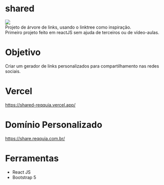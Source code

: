 # shared

<img src="https://reqquia.com.br/cdn/images/logo2.png" /> <br>
Projeto de árvore de links, usando o linktree como inspiração. <br>
Primeiro projeto feito em reactJS sem ajuda de terceiros ou de vídeo-aulas.

# Objetivo
Criar um gerador de links personalizados para compartilhamento nas redes sociais.

# Vercel
https://shared-reqquia.vercel.app/ <br>

# Domínio Personalizado
https://share.reqquia.com.br/

# Ferramentas
- React JS
- Bootstrap 5

